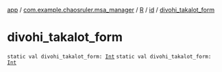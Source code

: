 [app](../../../index.md) / [com.example.chaosruler.msa_manager](../../index.md) / [R](../index.md) / [id](index.md) / [divohi_takalot_form](.)

# divohi_takalot_form

`static val divohi_takalot_form: `[`Int`](https://kotlinlang.org/api/latest/jvm/stdlib/kotlin/-int/index.html)
`static val divohi_takalot_form: `[`Int`](https://kotlinlang.org/api/latest/jvm/stdlib/kotlin/-int/index.html)